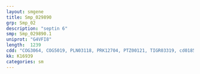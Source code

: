 ```yaml
---
layout: smgene
title: Smp_029890
grp: Smp_02
description: "septin 6"
smp: Smp_029890.1
uniprot: "G4VFI8"
length:  1239
cdd: "COG3064, COG5019, PLN03118, PRK12704, PTZ00121, TIGR03319, cd01850, cl21455, pfam00735, pfam02994"
kk: K16939
categories: sm
---
```

